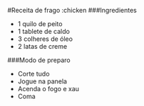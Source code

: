 #Receita de frago :chicken
###Ingredientes
 - 1 quilo de peito
 - 1 tablete de caldo
 - 3 colheres de óleo
 - 2 latas de creme

###Modo de preparo

 - Corte tudo
 - Jogue na panela
 - Acenda o fogo e xau
 - Coma
